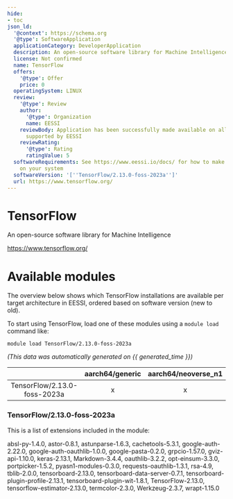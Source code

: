 ```yaml
---
hide:
- toc
json_ld:
  '@context': https://schema.org
  '@type': SoftwareApplication
  applicationCategory: DeveloperApplication
  description: An open-source software library for Machine Intelligence
  license: Not confirmed
  name: TensorFlow
  offers:
    '@type': Offer
    price: 0
  operatingSystem: LINUX
  review:
    '@type': Review
    author:
      '@type': Organization
      name: EESSI
    reviewBody: Application has been successfully made available on all architectures
      supported by EESSI
    reviewRating:
      '@type': Rating
      ratingValue: 5
  softwareRequirements: See https://www.eessi.io/docs/ for how to make EESSI available
    on your system
  softwareVersion: '[''TensorFlow/2.13.0-foss-2023a'']'
  url: https://www.tensorflow.org/
---
```


TensorFlow
==========


An open-source software library for Machine Intelligence

https://www.tensorflow.org/
# Available modules


The overview below shows which TensorFlow installations are available per target architecture in EESSI, ordered based on software version (new to old).

To start using TensorFlow, load one of these modules using a `module load` command like:

```shell
module load TensorFlow/2.13.0-foss-2023a
```

*(This data was automatically generated on {{ generated_time }})*  

| |aarch64/generic|aarch64/neoverse_n1|aarch64/neoverse_v1|aarch64/nvidia|x86_64/generic|x86_64/amd/zen2|x86_64/amd/zen3|x86_64/amd/zen4|x86_64/intel/haswell|x86_64/intel/sapphirerapids|x86_64/intel/skylake_avx512|
| :---: | :---: | :---: | :---: | :---: | :---: | :---: | :---: | :---: | :---: | :---: | :---: |
|TensorFlow/2.13.0-foss-2023a|x|x|x|-|x|x|x|x|x|x|x|


### TensorFlow/2.13.0-foss-2023a

This is a list of extensions included in the module:

absl-py-1.4.0, astor-0.8.1, astunparse-1.6.3, cachetools-5.3.1, google-auth-2.22.0, google-auth-oauthlib-1.0.0, google-pasta-0.2.0, grpcio-1.57.0, gviz-api-1.10.0, keras-2.13.1, Markdown-3.4.4, oauthlib-3.2.2, opt-einsum-3.3.0, portpicker-1.5.2, pyasn1-modules-0.3.0, requests-oauthlib-1.3.1, rsa-4.9, tblib-2.0.0, tensorboard-2.13.0, tensorboard-data-server-0.7.1, tensorboard-plugin-profile-2.13.1, tensorboard-plugin-wit-1.8.1, TensorFlow-2.13.0, tensorflow-estimator-2.13.0, termcolor-2.3.0, Werkzeug-2.3.7, wrapt-1.15.0